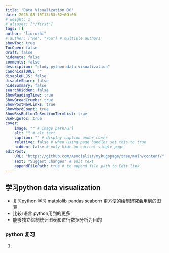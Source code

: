 ```yaml
---
title: 'Data Visualization 00'
date: 2025-08-15T13:53:32+09:00
# weight: 1
# aliases: ["/first"]
tags: []
author: "liuruzhi"
# author: ["Me", "You"] # multiple authors
showToc: true
TocOpen: false
draft: false
hidemeta: false
comments: false
description: "study python data visualization"
canonicalURL: ""
disableHLJS: false
disableShare: false
hideSummary: false
searchHidden: false
ShowReadingTime: true
ShowBreadCrumbs: true
ShowPostNavLinks: true
ShowWordCount: true
ShowRssButtonInSectionTermList: true
UseHugoToc: true
cover:
    image: "" # image path/url
    alt: "" # alt text
    caption: "" # display caption under cover
    relative: false # when using page bundles set this to true
    hidden: false # only hide on current single page
editPost:
    URL: "https://github.com/Asocialist/myhugopage/tree/main/content/"
    Text: "Suggest Changes" # edit text
    appendFilePath: true # to append file path to Edit link
---
```


## 学习python data visualization

- 复习python 学习 matplolib pandas seaborn 更方便的绘制研究会用到的图表
- 比较r语言 python用到的更多
- 能够独立绘制统计图表和进行数据分析为目的

### python 复习

1. 
